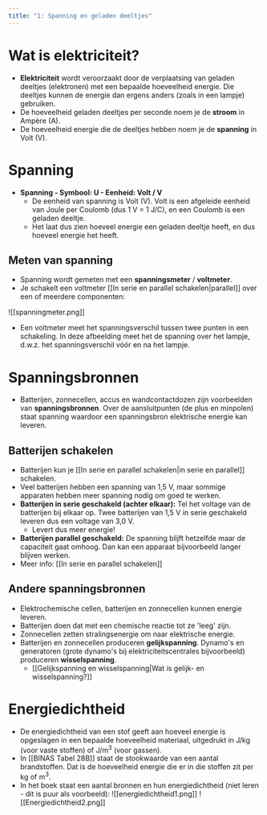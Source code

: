 ```yaml
---
title: "1: Spanning en geladen deeltjes"
---
```

# Wat is elektriciteit?
- **Elektriciteit** wordt veroorzaakt door de verplaatsing van geladen deeltjes (elektronen) met een bepaalde hoeveelheid energie. Die deeltjes kunnen de energie dan ergens anders (zoals in een lampje) gebruiken.
- De hoeveelheid geladen deeltjes per seconde noem je de **stroom** in Ampère (A).
- De hoeveelheid energie die de deeltjes hebben noem je de **spanning** in Volt (V).
# Spanning
- **Spanning - Symbool: U - Eenheid: Volt / V**
	- De eenheid van spanning is Volt (V). Volt is een afgeleide eenheid van Joule per Coulomb (dus 1 V = 1 J/C), en een Coulomb is een geladen deeltje.
	- Het laat dus zien hoeveel energie een geladen deeltje heeft, en dus hoeveel energie het heeft.
## Meten van spanning
- Spanning wordt gemeten met een **spanningsmeter** / **voltmeter**.
- Je schakelt een voltmeter [[In serie en parallel schakelen|parallel]] over een of meerdere componenten:

![[spanningmeter.png]]

- Een voltmeter meet het spanningsverschil tussen twee punten in een schakeling. In deze afbeelding meet het de spanning over het lampje, d.w.z. het spanningsverschil vóór en na het lampje.
# Spanningsbronnen
- Batterijen, zonnecellen, accus en wandcontactdozen zijn voorbeelden van **spanningsbronnen**. Over de aansluitpunten (de plus en minpolen) staat spanning waardoor een spanningsbron elektrische energie kan leveren.
## Batterijen schakelen
- Batterijen kun je [[In serie en parallel schakelen|in serie en parallel]] schakelen.
- Veel batterijen hebben een spanning van 1,5 V, maar sommige apparaten hebben meer spanning nodig om goed te werken.
- **Batterijen in serie geschakeld (achter elkaar):** Tel het voltage van de batterijen bij elkaar op. Twee batterijen van 1,5 V in serie geschakeld leveren dus een voltage van 3,0 V.
	- Levert dus meer energie!
- **Batterijen parallel geschakeld:** De spanning blijft hetzelfde maar de capaciteit gaat omhoog. Dan kan een apparaat bijvoorbeeld langer blijven werken.
- Meer info: [[In serie en parallel schakelen]]
## Andere spanningsbronnen
- Elektrochemische cellen, batterijen en zonnecellen kunnen energie leveren.
- Batterijen doen dat met een chemische reactie tot ze 'leeg' zijn.
- Zonnecellen zetten stralingsenergie om naar elektrische energie.
- Batterijen en zonnecellen produceren **gelijkspanning**. Dynamo's en generatoren (grote dynamo's bij elektriciteitscentrales bijvoorbeeld) produceren **wisselspanning**.
	- [[Gelijkspanning en wisselspanning|Wat is gelijk- en wisselspanning?]]
# Energiedichtheid
- De energiedichtheid van een stof geeft aan hoeveel energie is opgeslagen in een bepaalde  hoeveelheid materiaal, uitgedrukt in J/kg (voor vaste stoffen) of J/m<sup>3</sup> (voor gassen).
- In [[BINAS Tabel 28B]] staat de stookwaarde van een aantal brandstoffen. Dat is de hoeveelheid energie die er in die stoffen zit per kg of m<sup>3</sup>.
- In het boek staat een aantal bronnen en hun energiedichtheid (niet leren - dit is puur als voorbeeld):
![[energiedichtheid1.png]]
![[Energiedichtheid2.png]]
